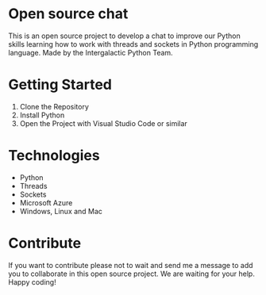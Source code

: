 # Open source chat
This is an open source project to develop a chat to improve our Python skills learning how to work with threads and sockets in Python programming language. Made by the Intergalactic Python Team.

# Getting Started
1.  Clone the Repository
2.  Install Python
3.  Open the Project with Visual Studio Code or similar

# Technologies
- Python
- Threads
- Sockets
- Microsoft Azure
- Windows, Linux and Mac

# Contribute
If you want to contribute please not to wait and send me a message to add you to collaborate in this open source project. We are waiting for your help. Happy coding! 
